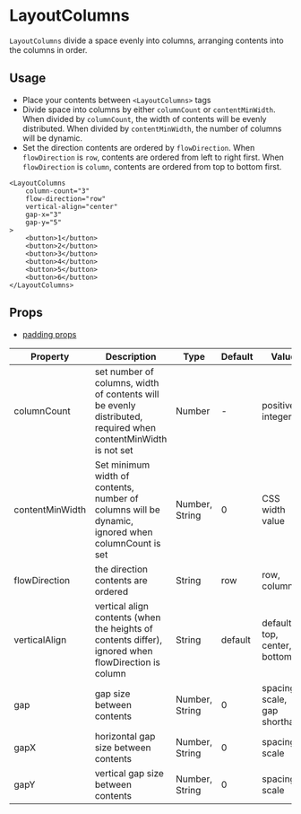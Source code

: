 # LayoutColumns

`LayoutColumns` divide a space evenly into columns, arranging contents into the columns in order.

<Doc-LayoutColumnsDoc />

## Usage

- Place your contents between `<LayoutColumns>` tags
- Divide space into columns by either `columnCount` or `contentMinWidth`. When divided by `columnCount`, the width of contents will be evenly distributed. When divided by `contentMinWidth`, the number of columns will be dynamic.
- Set the direction contents are ordered by `flowDirection`. When `flowDirection` is `row`, contents are ordered from left to right first. When `flowDirection` is `column`, contents are ordered from top to bottom first.

```vue live
<LayoutColumns
	column-count="3"
	flow-direction="row"
	vertical-align="center"
	gap-x="3"
	gap-y="5"
>
	<button>1</button>
	<button>2</button>
	<button>3</button>
	<button>4</button>
	<button>5</button>
	<button>6</button>
</LayoutColumns>
```

## Props

- [padding props](/components/#padding-props)

| Property | Description | Type | Default | Value |
| --- | --- | --- | --- | --- |
| columnCount | set number of columns, width of contents will be evenly distributed, required when contentMinWidth is not set | Number | - | positive integer |
| contentMinWidth | Set minimum width of contents, number of columns will be dynamic, ignored when columnCount is set | Number, String | 0 | CSS width value |
| flowDirection | the direction contents are ordered | String | row | row, column |
| verticalAlign | vertical align contents (when the heights of contents differ), ignored when flowDirection is column | String | default | default, top, center, bottom |
| gap | gap size between contents | Number, String | 0 | spacing scale, gap shorthand |
| gapX | horizontal gap size between contents | Number, String | 0 | spacing scale |
| gapY | vertical gap size between contents | Number, String | 0 | spacing scale |
